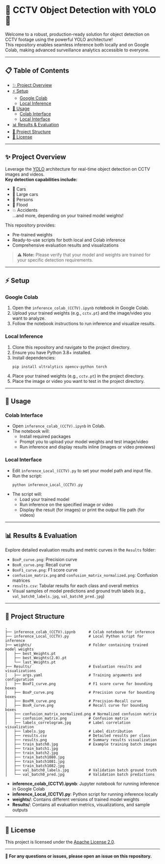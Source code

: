 # 🚦 CCTV Object Detection with YOLO 🚦

Welcome to a robust, production-ready solution for object detection on CCTV footage using the powerful YOLO architecture!  
This repository enables seamless inference both locally and on Google Colab, making advanced surveillance analytics accessible to everyone.

---

## 📋 Table of Contents

- [✨ Project Overview](#-project-overview)
- [⚡️ Setup](#-setup)
  - [Google Colab](#google-colab)
  - [Local Inference](#local-inference)
- [🚀 Usage](#-usage)
  - [Colab Interface](#colab-interface)
  - [Local Interface](#local-interface)
- [📊 Results & Evaluation](#-results--evaluation)
- [📁 Project Structure](#-project-structure)
- [📝 License](#-license)

---

## ✨ Project Overview

Leverage the [YOLO](https://github.com/ultralytics/ultralytics) architecture for real-time object detection on CCTV images and videos.  
**Key detection capabilities include:**  
- 🚗 Cars  
- 🚚 Large cars  
- 🚶 Persons  
- 🌊 Flood  
- 💥 Accidents  
...and more, depending on your trained model weights!

This repository provides:
- Pre-trained weights
- Ready-to-use scripts for both local and Colab inference
- Comprehensive evaluation results and visualizations

> ⚠️ **Note:** Please verify that your model and weights are trained for your specific detection requirements.

---

## ⚡️ Setup

### Google Colab

1. Open the `inference_colab_(CCTV).ipynb` notebook in Google Colab.
2. Upload your trained weights (e.g., `cctv.pt`) and the image/video you want to analyze.
3. Follow the notebook instructions to run inference and visualize results.

### Local Inference

1. Clone this repository and navigate to the project directory.
2. Ensure you have Python 3.8+ installed.
3. Install dependencies:
    ```
    pip install ultralytics opencv-python torch
    ```
4. Place your trained weights (e.g., `cctv.pt`) in the project directory.
5. Place the image or video you want to test in the project directory.

---

## 🚀 Usage

### Colab Interface

- Open `inference_colab_(CCTV).ipynb` in Colab.
- The notebook will:
  - Install required packages
  - Prompt you to upload your model weights and test image/video
  - Run inference and display results inline (images or video previews)

### Local Interface

- Edit `inference_Local_(CCTV).py` to set your model path and input file.
- Run the script:
    ```
    python inference_Local_(CCTV).py
    ```
- The script will:
  - Load your trained model
  - Run inference on the specified image or video
  - Display the result (for images) or print the output file path (for videos)

---

## 📊 Results & Evaluation

Explore detailed evaluation results and metric curves in the `Results` folder:
- `BoxP_curve.png`: Precision curve
- `BoxR_curve.png`: Recall curve
- `BoxF1_curve.png`: F1 score curve
- `confusion_matrix.png` and `confusion_matrix_normalized.png`: Confusion matrices
- `results.csv`: Tabular results for each class and overall metrics
- Visual samples of model predictions and ground truth labels (e.g., `val_batch0_labels.jpg`, `val_batch0_pred.jpg`)

---

## 📁 Project Structure

```
.
├── inference_colab_(CCTV).ipynb      # Colab notebook for inference
├── inference_Local_(CCTV).py         # Local Python script for inference
├── weights/                          # Folder containing trained model weights
│   ├── best_Weights.pt
│   ├── best_Weights(2.0).pt
│   └── last_Weights.pt
├── Results/                          # Evaluation results and visualizations
│   ├── args.yaml                     # Training arguments and configuration
│   ├── BoxF1_curve.png               # F1 score curve for bounding boxes
│   ├── BoxP_curve.png                # Precision curve for bounding boxes
│   ├── BoxPR_curve.png               # Precision-Recall curve
│   ├── BoxR_curve.png                # Recall curve for bounding boxes
│   ├── confusion_matrix_normalized.png # Normalized confusion matrix
│   ├── confusion_matrix.png          # Confusion matrix
│   ├── labels_correlogram.jpg        # Label correlation visualization
│   ├── labels.jpg                    # Label distribution
│   ├── results.csv                   # Detailed results per class
│   ├── results.png                   # Summary results visualization
│   ├── train_batch0.jpg              # Example training batch images
│   ├── train_batch1.jpg
│   ├── train_batch2.jpg
│   ├── train_batch1080.jpg
│   ├── train_batch1081.jpg
│   ├── train_batch1082.jpg
│   ├── val_batch0_labels.jpg         # Validation batch ground truth
│   └── val_batch0_pred.jpg           # Validation batch predictions
```
- **inference_colab_(CCTV).ipynb**: Jupyter notebook for running inference in Google Colab  
- **inference_Local_(CCTV).py**: Python script for running inference locally  
- **weights/**: Contains different versions of trained model weights  
- **Results/**: Contains all evaluation metrics, visualizations, and sample outputs  

---

## 📝 License

This project is licensed under the [Apache License 2.0](https://www.apache.org/licenses/LICENSE-2.0).

---

**💬 For any questions or issues, please open an issue on this repository.**